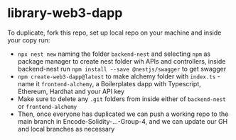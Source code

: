 # library-web3-dapp

To duplicate, fork this repo, set up local repo on your machine and inside your copy run:
- `npx nest new` naming the folder `backend-nest` and selecting `npm` as package manager to create nest folder wih APIs and controllers, inside backend-nest run `npm install --save @nestjs/swagger` to get swagger
- `npm create-web3-dapp@latest` to make alchemy folder with `index.ts` - name it `frontend-alchemy`, a Boilerplates dapp with Typescript, Ethereum, Hardhat and your API key
- Make sure to delete any `.git` folders from inside either of `backend-nest` or `frontend-alchemy`
- Then, once everyone has duplicated we can push a working repo to the main branch in Encode-Solidity-...-Group-4, and we can update our GH and local branches as necessary
